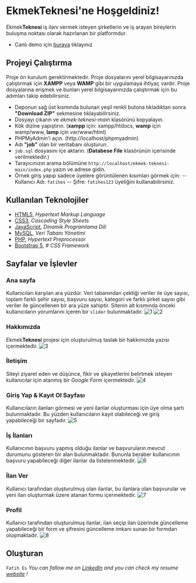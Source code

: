 ﻿# EkmekTeknesi'ne Hoşgeldiniz!

Ekmek**Teknesi** iş ilanı vermek isteyen şirketlerin ve iş arayan bireylerin buluşma noktası olarak hazırlanan bir platformdur.
- Canlı demo için [buraya](http://ekmekteknesi.ueuo.com//) tıklayınız


## Projeyi Çalıştırma
Proje ön kurulum gerektirmektedir. Proje dosyalarını yerel bilgisayarınızda çalıştırmak için **XAMPP** veya **WAMP** gibi bir uygulamaya ihtiyaç vardır. Proje dosyalarına erişmek ve bunları yerel bilgisayarınızda çalıştırmak için bu adımları takip edebilirsiniz.
- Deponun sağ üst kısmında bulunan yeşil renkli butona tıkladıktan sonra **"Download ZIP"** sekmesine tıklayabilirsiniz.
- Dosyayı çıkarın ve _ekmek-teknesi-main_ klasörünü kopyalayın.
- Kök dizine yapıştırın. (**xampp** için: xampp/htdocs,  **wamp** için wamp/www,  **lamp** için var/www/html)
- PHPMyAdmin'i açın. (http://localhost/phpmyadmin)
- Adı **"job"** olan bir veritabanı oluşturun.
- `job.sql` dosyasını içe aktarın. (**Databese File** klasörünün içerisinde verilmektedir.)
- Tarayıcınızın arama bölümüne  `http://localhost/ekmek-teknesi-main/index.php`  yazın ve adrese gidin.
- Örnek giriş yapıp sadece üyelere görüntülenen kısımları görmek için:
-- Kullanıcı Adı: `fatihes`
-- Şifre: `fatihes123` üyeliğini kullanabilirsiniz.

##  Kullanılan Teknolojiler

 - [HTML5](https://www.w3schools.com/html/), *Hypertext Markup Language*
 - [CSS3](https://www.w3schools.com/css/), *Cascading Style Sheets*
 - [JavaScript](https://www.javascript.com/),  *Dinamik Programlama Dili*
 - [MySQL](https://www.mysql.com/), *Veri Tabanı Yönetimi*
 - [PHP](https://www.php.net/),  *Hypertext Preprocessor*
 - [Bootstrap 5](https://getbootstrap.com/docs/5.0/getting-started/introduction/), *# CSS Framework*

## Sayfalar ve İşlevler
### Ana sayfa
Kullanıcıları karşılan ara yüzdür. Veri tabanından çektiği veriler ile üye sayısı, toplam farklı şehir sayısı, başvuru sayısı, kategori ve farklı şirket sayısı gibi veriler ile güncellenen bir ara yüze sahiptir. Sitenin alt kısmında önceki kullanıcıların yorumlarını içeren bir `slider` bulunmaktadır.
![1](https://user-images.githubusercontent.com/54971670/122425931-85b2d380-cf98-11eb-9b99-91b8edc1c68e.png)
![2](https://user-images.githubusercontent.com/54971670/122425935-86e40080-cf98-11eb-937b-a0f66e57f8dd.png)
### Hakkımızda
Ekmek**Teknesi** projesi için oluşturulmuş taslak bir hakkımızda yazısı içermektedir.
![3](https://user-images.githubusercontent.com/54971670/122425938-877c9700-cf98-11eb-93eb-2d4990d67459.png)
### İletişim
Siteyi ziyaret eden ve düşünce, fikir ve şikayetlerini belirtmek isteyen kullanıcılar için atanmış bir *Google Form* içermektedir.
![4](https://user-images.githubusercontent.com/54971670/122425942-88152d80-cf98-11eb-854d-e103f95032c3.png)
### Giriş Yap & Kayıt Ol Sayfası
Kullanıcıların ilanları görmesi ve yeni ilanlar oluşturması için üye olma şartı bulunmaktadır. Bu yüzden kullanıcıların kayıt olabileceği ve giriş yapabileceği bir sayfadır.
![5](https://user-images.githubusercontent.com/54971670/122425948-89465a80-cf98-11eb-9d69-98fa563cc0b4.png)
### İş İlanları
Kullanıcının başvuru yapmış olduğu ilanlar ve başvuruların mevcut durumunu gösteren bir alan bulunmaktadır. Bununla beraber kullanıcının başvuru yapabileceği diğer ilanlar da listelenmektedir.
![6](https://user-images.githubusercontent.com/54971670/122425956-89def100-cf98-11eb-8f65-bd09797fd4a6.png)
### İlan Ver
Kullanıcı tarafından oluşturulmuş olan ilanlar, bu ilanlara olan başvurular ve yeni ilan oluşturmak üzere atanan formu içermektedir.
![7](https://user-images.githubusercontent.com/54971670/122425961-8a778780-cf98-11eb-97cf-bb626fd93f6e.png)
### Profil 
Kullanıcı tarafından oluşturulmuş ilanlar, ilan seçip ilan üzerinde güncelleme yapabileceği bir form ve şifresini güncelleme imkanı sunan bir formdan oluşmaktadır.
![8](https://user-images.githubusercontent.com/54971670/122425963-8b101e00-cf98-11eb-9555-556d9d93a620.png)
## Oluşturan
`Fatih Es`
*You can fallow me on [LinkedIn](https://www.linkedin.com/in/fatihes/) and you can check my resume [website](https://fatihes1.github.io/) !*

